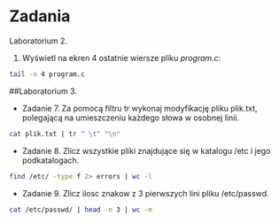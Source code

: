 # Zadania

Laboratorium 2.

1. Wyświetl na ekren 4 ostatnie wiersze pliku *program.c*:

```sh
tail -n 4 program.c
```

##Laboratorium 3.


* Zadanie 7. Za pomocą filtru tr wykonaj modyfikację pliku plik.txt, polegającą na umieszczeniu każdego słowa w osobnej linii.

 ```sh
cat plik.txt | tr " \t" "\n"
```

* Zadanie 8. Zlicz wszystkie pliki znajdujące się w katalogu /etc i jego podkatalogach.

 ```sh
find /etc/ -type f 2> errors | wc -l
```

* Zadanie 9. Zlicz ilosc znakow z 3 pierwszych lini pliku /etc/passwd.

 ```sh
cat /etc/passwd/ | head -n 3 | wc -m
```